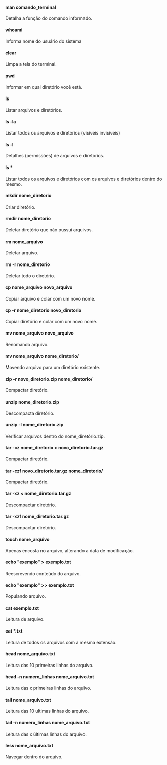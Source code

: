 #### man comando_terminal
Detalha a função do comando informado.

#### whoami
Informa nome do usuário do sistema

#### clear
Limpa a tela do terminal.

#### pwd
Informar em qual diretório você está.

#### ls
Listar arquivos e diretórios.

#### ls -la
Listar todos os arquivos e diretórios (visíveis invisíveis)

#### ls -l
Detalhes (permissões) de arquivos e diretórios.

#### ls * 
Listar todos os arquivos e diretórios com os arquivos e diretórios dentro do mesmo.

#### mkdir nome_diretorio
Criar diretório.

#### rmdir nome_diretorio
Deletar diretório que não pussui arquivos.

#### rm nome_arquivo
Deletar arquivo.

#### rm -r nome_diretorio
Deletar todo o diretório.

#### cp nome_arquivo novo_arquivo
Copiar arquivo e colar com um novo nome.

#### cp -r nome_diretorio novo_diretorio
Copiar diretório e colar com um novo nome.

#### mv nome_arquivo novo_arquivo
Renomando arquivo.

#### mv nome_arquivo nome_diretorio/
Movendo arquivo para um diretório existente.

#### zip -r novo_diretorio.zip nome_diretorio/
Compactar diretório.

#### unzip nome_diretorio.zip
Descompacta diretório.

#### unzip -l nome_diretorio.zip
Verificar arquivos dentro do nome_diretório.zip.

#### tar -cz nome_diretorio > novo_diretorio.tar.gz
Compactar diretório.

#### tar -czf novo_diretorio.tar.gz nome_diretorio/
Compactar diretório.

#### tar -xz < nome_diretorio.tar.gz
Descompactar diretório.

#### tar -xzf nome_diretorio.tar.gz
Descompactar diretório.

#### touch nome_arquivo
Apenas encosta no arquivo, alterando a data de modificação.

#### echo "exemplo" > exemplo.txt
Reescrevendo conteúdo do arquivo.

#### echo "exemplo" >> exemplo.txt
Populando arquivo.

#### cat exemplo.txt
Leitura de arquivo.

#### cat *.txt
Leitura de todos os arquivos com a mesma extensão.

#### head nome_arquivo.txt
Leitura das 10 primeiras linhas do arquivo.

#### head -n numero_linhas nome_arquivo.txt
Leitura das x primeiras linhas  do arquivo.

#### tail nome_arquivo.txt
Leitura das 10 ultimas linhas do arquivo.

#### tail -n numero_linhas nome_arquivo.txt
Leitura das x últimas linhas do arquivo.    

#### less nome_arquivo.txt
Navegar dentro do arquivo.
